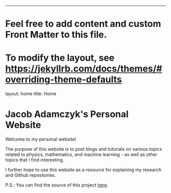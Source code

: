 ---
# Feel free to add content and custom Front Matter to this file.
# To modify the layout, see https://jekyllrb.com/docs/themes/#overriding-theme-defaults

layout: home
title: Home

# Jacob Adamczyk's Personal Website

Welcome to my personal website!

The purpose of this website is to post blogs and tutorials on various topics related to physics, mathematics, and machine learning - as well as other topics that I find interesting.

I further hope to use this website as a resource for explaining my research and Github repositories.

P.S.:
You can find the source of this project
[here](https://github.com/SimonDosda/gp-blog).